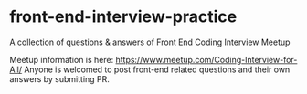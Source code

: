 # front-end-interview-practice
A collection of questions &amp; answers of Front End Coding Interview Meetup 

Meetup information is here: 
https://www.meetup.com/Coding-Interview-for-All/
Anyone is welcomed to post front-end related questions and their own answers by submitting PR.
